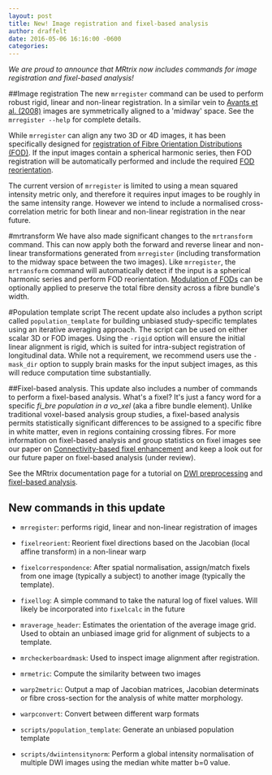 ```yaml
---
layout: post
title: New! Image registration and fixel-based analysis
author: draffelt
date: 2016-05-06 16:16:00 -0600
categories: 
---
```


_We are proud to announce that MRtrix now includes commands for image registration and fixel-based analysis!_


##Image registration
The new `mrregister` command can be used to perform robust rigid, linear and non-linear registration. In a similar vein to [Avants et al. (2008)](http://www.ncbi.nlm.nih.gov/pubmed/17659998) images are symmetrically aligned to a 'midway' space. See the `mrregister --help` for complete details. 

While `mrregister` can align any two 3D or 4D images, it has been specifically designed for [registration of Fibre Orientation Distributions (FOD)](http://www.ncbi.nlm.nih.gov/pubmed/21316463). If the input images contain a spherical harmonic series, then FOD registration will be automatically performed and include the required [FOD reorientation](http://www.ncbi.nlm.nih.gov/pubmed/22183751).

The current version of `mrregister` is limited to using a mean squared intensity metric only, and therefore it requires input images to be roughly in the same intensity range. However we intend to include a normalised cross-correlation metric for both linear and non-linear registration in the near future. 

#mrtransform
We have also made significant changes to the `mrtransform` command. This can now apply both the forward and reverse linear and non-linear transformations generated from `mrregister` (including transformation to the midway space between the two images). Like `mrregister`, the `mrtransform` command will automatically detect if the input is a spherical harmonic series and perform FOD reorientation. [Modulation of FODs](http://www.ncbi.nlm.nih.gov/pubmed/22036682) can be optionally applied to preserve the total fibre density across a fibre bundle's width. 
 
#Population template script
The recent update also includes a python script called `population_template` for building unbiased study-specific templates using an iterative averaging approach. The script can be used on either scalar 3D or FOD images. Using the `-rigid` option will ensure the initial linear alignment is rigid, which is suited for intra-subject registration of longitudinal data.  While not a requirement, we recommend users use the `-mask_dir` option to supply brain masks for the input subject images, as this will reduce computation time substantially. 



##Fixel-based analysis. 
This update also includes a number of commands to perform a fixel-based analysis. What's a fixel? It's just a fancy word for a specific _fi_bre population in a vo_xel_ (aka a fibre bundle element). Unlike traditional voxel-based analysis group studies, a fixel-based analysis permits statistically significant differences to be assigned to a specific fibre in white matter, even in regions containing crossing fibres. For more information on fixel-based analysis and group statistics on fixel images see our paper on [Connectivity-based fixel enhancement](http://www.ncbi.nlm.nih.gov/pubmed/26004503) and keep a look out for our future paper on fixel-based analysis (under review). 

See the MRtrix documentation page for a tutorial on [DWI preprocessing](http://mrtrix.readthedocs.io/en/latest/workflows/DWI_preprocessing_for_quantitative_analysis.html) and [fixel-based analysis](http://mrtrix.readthedocs.io/en/latest/workflows/fixel_based_analysis.html). 


## New commands in this update
- `mrregister`: performs rigid, linear and non-linear registration of images

- `fixelreorient`: Reorient fixel directions based on the Jacobian (local affine transform) in a non-linear warp

- `fixelcorrespondence`: After spatial normalisation, assign/match fixels from one image (typically a subject) to another image (typically the template). 

- `fixellog`: A simple command to take the natural log of fixel values. Will likely be incorporated into `fixelcalc` in the future

- `mraverage_header`: Estimates the orientation of the average image grid. Used to obtain an unbiased image grid for alignment of subjects to a template. 

- `mrcheckerboardmask`: Used to inspect image alignment after registration.

- `mrmetric`: Compute the similarity between two images

- `warp2metric`: Output a map of Jacobian matrices, Jacobian determinats or fibre cross-section for the analysis of white matter morphology. 

- `warpconvert`: Convert between different warp formats

- `scripts/population_template`: Generate an unbiased population template

- `scripts/dwiintensitynorm`: Perform a global intensity normalisation of multiple DWI images using the median white matter b=0 value. 
